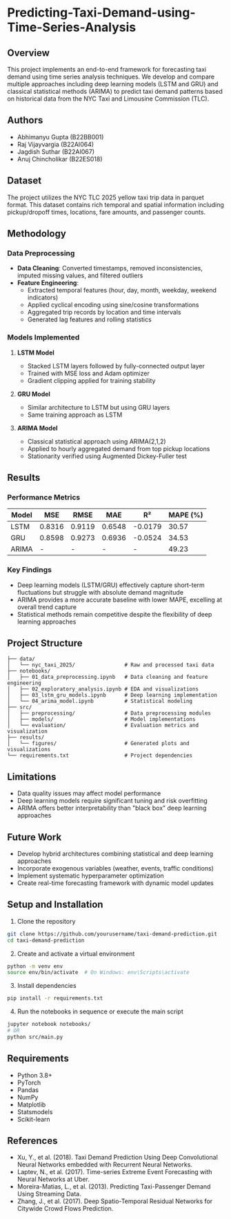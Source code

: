 # Predicting-Taxi-Demand-using-Time-Series-Analysis

## Overview
This project implements an end-to-end framework for forecasting taxi demand using time series analysis techniques. We develop and compare multiple approaches including deep learning models (LSTM and GRU) and classical statistical methods (ARIMA) to predict taxi demand patterns based on historical data from the NYC Taxi and Limousine Commission (TLC).

## Authors
- Abhimanyu Gupta (B22BB001)
- Raj Vijayvargia (B22AI064)
- Jagdish Suthar (B22AI067)
- Anuj Chincholikar (B22ES018)

## Dataset
The project utilizes the NYC TLC 2025 yellow taxi trip data in parquet format. This dataset contains rich temporal and spatial information including pickup/dropoff times, locations, fare amounts, and passenger counts.

## Methodology

### Data Preprocessing
- **Data Cleaning**: Converted timestamps, removed inconsistencies, imputed missing values, and filtered outliers
- **Feature Engineering**: 
  - Extracted temporal features (hour, day, month, weekday, weekend indicators)
  - Applied cyclical encoding using sine/cosine transformations
  - Aggregated trip records by location and time intervals
  - Generated lag features and rolling statistics

### Models Implemented
1. **LSTM Model**
   - Stacked LSTM layers followed by fully-connected output layer
   - Trained with MSE loss and Adam optimizer
   - Gradient clipping applied for training stability

2. **GRU Model**
   - Similar architecture to LSTM but using GRU layers
   - Same training approach as LSTM

3. **ARIMA Model**
   - Classical statistical approach using ARIMA(2,1,2)
   - Applied to hourly aggregated demand from top pickup locations
   - Stationarity verified using Augmented Dickey-Fuller test

## Results

### Performance Metrics

| Model | MSE | RMSE | MAE | R² | MAPE (%) |
|-------|-----|------|-----|-----|----------|
| LSTM | 0.8316 | 0.9119 | 0.6548 | -0.0179 | 30.57 |
| GRU | 0.8598 | 0.9273 | 0.6936 | -0.0524 | 34.53 |
| ARIMA | - | - | - | - | 49.23 |

### Key Findings
- Deep learning models (LSTM/GRU) effectively capture short-term fluctuations but struggle with absolute demand magnitude
- ARIMA provides a more accurate baseline with lower MAPE, excelling at overall trend capture
- Statistical methods remain competitive despite the flexibility of deep learning approaches

## Project Structure
```
├── data/
│   └── nyc_taxi_2025/                # Raw and processed taxi data
├── notebooks/
│   ├── 01_data_preprocessing.ipynb   # Data cleaning and feature engineering
│   ├── 02_exploratory_analysis.ipynb # EDA and visualizations
│   ├── 03_lstm_gru_models.ipynb      # Deep learning implementation
│   └── 04_arima_model.ipynb          # Statistical modeling
├── src/
│   ├── preprocessing/                # Data preprocessing modules
│   ├── models/                       # Model implementations
│   └── evaluation/                   # Evaluation metrics and visualization
├── results/
│   └── figures/                      # Generated plots and visualizations
└── requirements.txt                  # Project dependencies
```

## Limitations
- Data quality issues may affect model performance
- Deep learning models require significant tuning and risk overfitting
- ARIMA offers better interpretability than "black box" deep learning approaches

## Future Work
- Develop hybrid architectures combining statistical and deep learning approaches
- Incorporate exogenous variables (weather, events, traffic conditions)
- Implement systematic hyperparameter optimization
- Create real-time forecasting framework with dynamic model updates

## Setup and Installation

1. Clone the repository
```bash
git clone https://github.com/yourusername/taxi-demand-prediction.git
cd taxi-demand-prediction
```

2. Create and activate a virtual environment
```bash
python -m venv env
source env/bin/activate  # On Windows: env\Scripts\activate
```

3. Install dependencies
```bash
pip install -r requirements.txt
```

4. Run the notebooks in sequence or execute the main script
```bash
jupyter notebook notebooks/
# OR
python src/main.py
```

## Requirements
- Python 3.8+
- PyTorch
- Pandas
- NumPy
- Matplotlib
- Statsmodels
- Scikit-learn

## References
- Xu, Y., et al. (2018). Taxi Demand Prediction Using Deep Convolutional Neural Networks embedded with Recurrent Neural Networks.
- Laptev, N., et al. (2017). Time-series Extreme Event Forecasting with Neural Networks at Uber.
- Moreira-Matias, L., et al. (2013). Predicting Taxi-Passenger Demand Using Streaming Data.
- Zhang, J., et al. (2017). Deep Spatio-Temporal Residual Networks for Citywide Crowd Flows Prediction.
